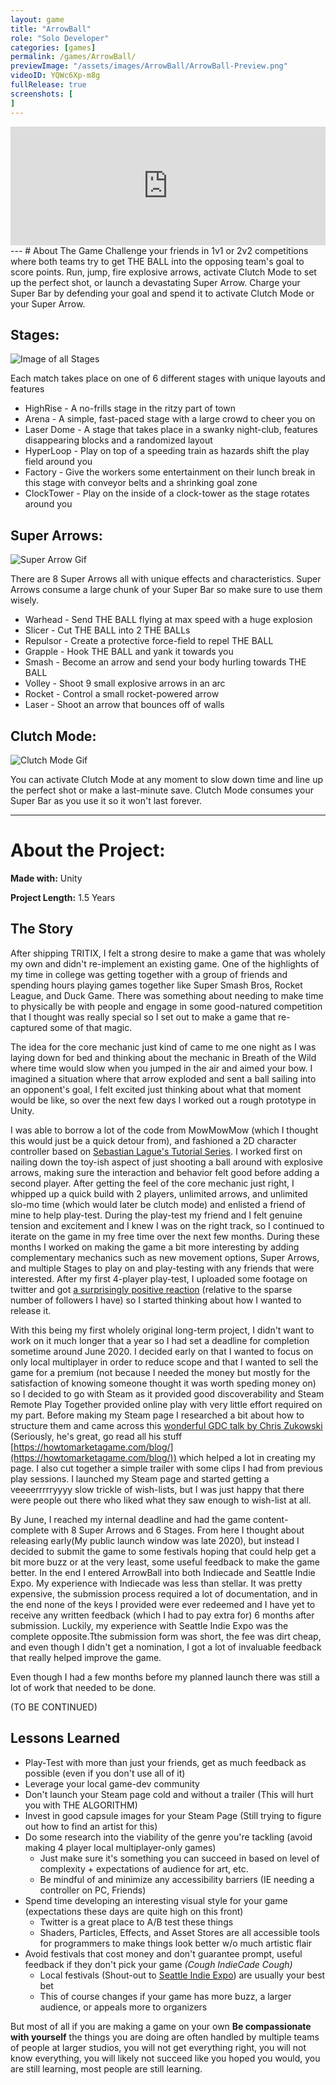 ```yaml
---
layout: game
title: "ArrowBall"
role: "Solo Developer"
categories: [games]
permalink: /games/ArrowBall/
previewImage: "/assets/images/ArrowBall/ArrowBall-Preview.png"
videoID: YQWc6Xp-m8g
fullRelease: true
screenshots: [
]
---
```

<div class="steam-badge__container">
<div class="steam-badge">
<iframe src="https://store.steampowered.com/widget/1307310/" frameborder="0" width="100%" height="190"></iframe>
</div>
</div>
---
# About The Game
Challenge your friends in 1v1 or 2v2 competitions where both teams try to get THE BALL into the opposing team's goal to score points. Run, jump, fire explosive arrows, activate Clutch Mode to set up the perfect shot, or launch a devastating Super Arrow. Charge your Super Bar by defending your goal and spend it to activate Clutch Mode or your Super Arrow.

## Stages:
![Image of all Stages](/assets/images/ArrowBall/Stages.png)

Each match takes place on one of 6 different stages with unique layouts and features
* HighRise - A no-frills stage in the ritzy part of town
* Arena - A simple, fast-paced stage with a large crowd to cheer you on
* Laser Dome - A stage that takes place in a swanky night-club, features disappearing blocks and a randomized layout
* HyperLoop - Play on top of a speeding train as hazards shift the play field around you
* Factory - Give the workers some entertainment on their lunch break in this stage with conveyor belts and a shrinking goal zone
* ClockTower - Play on the inside of a clock-tower as the stage rotates around you

## Super Arrows:
![Super Arrow Gif](/assets/images/ArrowBall/super.gif)

There are 8 Super Arrows all with unique effects and characteristics. Super Arrows consume a large chunk of your Super Bar so make sure to use them wisely.
* Warhead - Send THE BALL flying at max speed with a huge explosion
* Slicer - Cut THE BALL into 2 THE BALLs
* Repulsor - Create a protective force-field to repel THE BALL
* Grapple - Hook THE BALL and yank it towards you
* Smash - Become an arrow and send your body hurling towards THE BALL
* Volley - Shoot 9 small explosive arrows in an arc
* Rocket - Control a small rocket-powered arrow
* Laser - Shoot an arrow that bounces off of walls

## Clutch Mode:
![Clutch Mode Gif](/assets/images/ArrowBall/clutch.gif)

You can activate Clutch Mode at any moment to slow down time and line up the perfect shot or make a last-minute save. Clutch Mode consumes your Super Bar as you use it so it won't last forever.

---
# About the Project:
**Made with:** Unity

**Project Length:** 1.5 Years

## The Story

After shipping TRITIX, I felt a strong desire to make a game that was wholely my own and didn't re-implement an existing game. One of the highlights of my time in college was getting together with a group of friends and spending hours playing games together like Super Smash Bros, Rocket League, and Duck Game. There was something about needing to make time to physically be with people and engage in some good-natured competition that I thought was really special so I set out to make a game that re-captured some of that magic.

The idea for the core mechanic just kind of came to me one night as I was laying down for bed and thinking about the mechanic in Breath of the Wild where time would slow when you jumped in the air and aimed your bow. I imagined a situation where that arrow exploded and sent a ball sailing into an opponent's goal, I felt excited just thinking about what that moment would be like, so over the next few days I worked out a rough prototype in Unity.

I was able to borrow a lot of the code from MowMowMow (which I thought this would just be a quick detour from), and fashioned a 2D character controller based on [Sebastian Lague's Tutorial Series](https://www.youtube.com/playlist?list=PLFt_AvWsXl0f0hqURlhyIoAabKPgRsqjz). I worked first on nailing down the toy-ish aspect of just shooting a ball around with explosive arrows, making sure the interaction and behavior felt good before adding a second player. After getting the feel of the core mechanic just right, I whipped up a quick build with 2 players, unlimited arrows, and unlimited slo-mo time (which would later be clutch mode) and enlisted a friend of mine to help play-test. During the play-test my friend and I felt genuine tension and excitement and I knew I was on the right track, so I continued to iterate on the game in my free time over the next few months. During these months I worked on making the game a bit more interesting by adding complementary mechanics such as new movement options, Super Arrows, and multiple Stages to play on and play-testing with any friends that were interested. After my first 4-player play-test, I uploaded some footage on twitter and got [a surprisingly positive reaction](https://twitter.com/JaidenG123/status/1226030016124743685) (relative to the sparse number of followers I have) so I started thinking about how I wanted to release it.

With this being my first wholely original long-term project, I didn't want to work on it much longer that a year so I had set a deadline for completion sometime around June 2020. I decided early on that I wanted to focus on only local multiplayer in order to reduce scope and that I wanted to sell the game for a premium (not because I needed the money but mostly for the satisfaction of knowing someone thought it was worth speding money on) so I decided to go with Steam as it provided good discoverability and Steam Remote Play Together provided online play with very little effort required on my part. Before making my Steam page I researched a bit about how to structure them and came across this [wonderful GDC talk by Chris Zukowski](https://www.youtube.com/watch?v=UJiv14uPOac) (Seriously, he's great, go read all his stuff [https://howtomarketagame.com/blog/](https://howtomarketagame.com/blog/)) which helped a lot in creating my page. I also cut together a simple trailer with some clips I had from previous play sessions. I launched my Steam page and started getting a veeeerrrrryyyy slow trickle of wish-lists, but I was just happy that there were people out there who liked what they saw enough to wish-list at all.

By June, I reached my internal deadline and had the game content-complete with 8 Super Arrows and 6 Stages. From here I thought about releasing early(My public launch window was late 2020), but instead I decided to submit the game to some festivals hoping that could help get a bit more buzz or at the very least, some useful feedback to make the game better. In the end I entered ArrowBall into both Indiecade and Seattle Indie Expo. My experience with Indiecade was less than stellar. It was pretty expensive, the submission process required a lot of documentation, and in the end none of the keys I provided were ever redeemed and I have yet to receive any written feedback (which I had to pay extra for) 6 months after submission. Luckily, my experience with Seattle Indie Expo was the complete opposite.Tthe submission form was short, the fee was dirt cheap, and even though I didn't get a nomination, I got a lot of invaluable feedback that really helped improve the game.

Even though I had a few months before my planned launch there was still a lot of work that needed to be done.

(TO BE CONTINUED)

## Lessons Learned

- Play-Test with more than just your friends, get as much feedback as possible (even if you don't use all of it)
- Leverage your local game-dev community
- Don't launch your Steam page cold and without a trailer (This will hurt you with THE ALGORITHM)
- Invest in good capsule images for your Steam Page (Still trying to figure out how to find an artist for this)
- Do some research into the viability of the genre you're tackling (avoid making 4 player local multiplayer-only games)
    - Just make sure it's something you can succeed in based on level of complexity + expectations of audience for art, etc.
    - Be mindful of and minimize any accessibility barriers (IE needing a controller on PC, Friends)
- Spend time developing an interesting visual style for your game (expectations these days are quite high on this front)
    - Twitter is a great place to A/B test these things
    - Shaders, Particles, Effects, and Asset Stores are all accessible tools for programmers to make things look better w/o much artistic flair
- Avoid festivals that cost money and don't guarantee prompt, useful feedback if they don't pick your game *(Cough IndieCade Cough)*
    - Local festivals (Shout-out to [Seattle Indie Expo](https://six.seattleindies.org/)) are usually your best bet
    - This of course changes if your game has more buzz, a larger audience, or appeals more to organizers

But most of all if you are making a game on your own **Be compassionate with yourself** the things you are doing are often handled by multiple teams of people at larger studios, you will not get everything right, you will not know everything, you will likely not succeed like you hoped you would, you are still learning, most people are still learning.